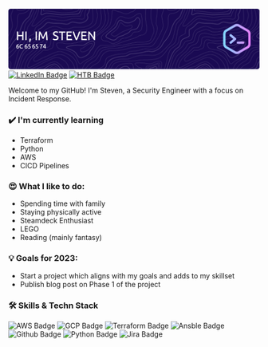 ![Header](assets/github-header-image.png)
[![LinkedIn Badge](https://img.shields.io/badge/LinkedIn-0077B5?style=for-the-badge&logo=linkedin&logoColor=white)](https://www.linkedin.com/in/stevenseguinot/)
[![HTB Badge](https://img.shields.io/badge/HackTheBox-111927?style=for-the-badge&logo=Hack%20The%20Box&logoColor=9FEF00
)]()

Welcome to my GitHub! I'm Steven, a Security Engineer with a focus on Incident Response.

### ✔️ I'm currently learning
- Terraform
- Python
- AWS
- CICD Pipelines

### 😍 What I like to do:
- Spending time with family
- Staying physically active
- Steamdeck Enthusiast
- LEGO
- Reading (mainly fantasy)

### 💡 Goals for 2023:
- Start a project which aligns with my goals and adds to my skillset
- Publish blog post on Phase 1 of the project

### 🛠 Skills & Techn Stack
![AWS Badge](https://img.shields.io/badge/Amazon_AWS-FF9900?style=for-the-badge&logo=amazonaws&logoColor=white)
![GCP Badge](https://img.shields.io/badge/Google_Cloud-4285F4?style=for-the-badge&logo=google-cloud&logoColor=white)
![Terraform Badge](https://img.shields.io/badge/Terraform-7B42BC?style=for-the-badge&logo=terraform&logoColor=white)
![Ansble Badge](https://img.shields.io/badge/Ansible-000000?style=for-the-badge&logo=ansible&logoColor=white)
![Github Badge](https://img.shields.io/badge/GitHub-100000?style=for-the-badge&logo=github&logoColor=white)
![Python Badge](https://img.shields.io/badge/Python-FFD43B?style=for-the-badge&logo=python&logoColor=blue)
![Jira Badge](https://img.shields.io/badge/Jira-0052CC?style=for-the-badge&logo=Jira&logoColor=white)
